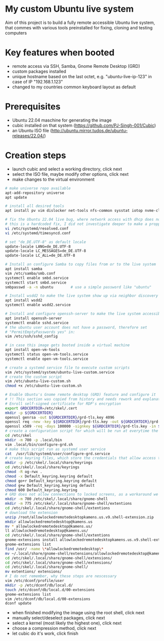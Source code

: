 # My custom Ubuntu live system
Aim of this project is to build a fully remote accessible Ubuntu live system, that commes with various tools preinstalled for fixing, cloning and testing computers

# Key features when booted
- remote access via SSH, Samba, Gnome Remote Desktop (GRD)
- custom packages installed
- unique hostname based on the last octet, e.g. "ubuntu-live-ip-123" in case of IP "192.168.1.123"
- changed to my countries common keyboard layout as default

# Prerequisites
- Ubuntu 22.04 maschine for generating the image
- cubic installed on that system (https://github.com/PJ-Singh-001/Cubic)
- an Ubuntu ISO file (http://ubuntu.mirror.tudos.de/ubuntu-releases/22.04/)

# Creation steps
- launch cubic and select a working directory, click next
- select the ISO file, maybe modify other options, click next
- make changes to the virtual environment
```bash
# make universe repo available
apt-add-repository universe
apt update

# install all desired tools
apt install pv vim dislocker net-tools nfs-common sysstat iotop nvme-cli open-vm-tools git

# fix the Ubuntu 22.04 live bug, where network access with dhcp does not work out of the box
# this is a hardcoded fix, I did not investigate deeper to make a propper change
vi /etc/systemd/resolved.conf
vi /etc/systemd/timesyncd.conf

# set "de_DE.UTF-8" as default locale
update-locale LANG=de_DE.UTF-8
update-locale LC_MESSAGES=de_DE.UTF-8
update-locale LC_ALL=de_DE.UTF-8

# Install an configure Samba to copy files from or to the live system
apt install samba
vim /etc/samba/smb.conf
systemctl enable smbd.service
systemctl start smbd.service
smbpasswd -a -n ubuntu        # use a simple password like "ubuntu"

# Install wsdd2 to make the live system show up via neighbor discovery
apt install wsdd2
systemctl enable wsdd2.service

# Install and configure openssh-server to make the live system accessible through ssh
apt install openssh-server
systemctl enable sshd.service
# the ubuntu user account does not have a password, therefore set
# "PermitEmptyPasswords yes" in:
vim /etc/ssh/sshd_config

# in case this image gets booted inside a virtual machine
apt install open-vm-tools
systemctl status open-vm-tools.service
systemctl enable open-vm-tools.service

# create a systemd service file to execute custom scripts
vim /etc/systemd/system/ubuntu-live-custom.service
# create the custom script
vim /etc/ubuntu-live-custom.sh
chmod +x /etc/ubuntu-live-custom.sh

# Enable Ubuntu's Gnome remote desktop (GRD) feature and configure it
# !! This section was copied from history and needs rework and explanations !!
# Enroll self-signed certificate for RDP's encryption
export GRDCERTDIR=/etc/skel/.cert
mkdir -p ${GRDCERTDIR}
openssl genrsa -out ${GRDCERTDIR}/grd-tls.key 4096
openssl req -new -key ${GRDCERTDIR}/grd-tls.key -out ${GRDCERTDIR}/grd-tls.csr -subj "/C=DE/ST=Private/L=Home/O=Family/OU=IT Department/CN=ubuntu-live"
openssl x509 -req -days 100000 -signkey ${GRDCERTDIR}/grd-tls.key -in ${GRDCERTDIR}/grd-tls.csr -out ${GRDCERTDIR}/grd-tls.crt
# create a configuration script for which will be run at everytime the live system is booted
cd /etc/skel
mkdir -m 700 -p .local/bin
vim .local/bin/configure-grd.sh
# make this script run as systemd user service
cat  /usr/lib/systemd/user/configure-grd.service
# create keyring files, which store the credentials that allow access to GRD
mkdir -p /etc/skel/.local/share/keyrings
cd /etc/skel/.local/share/keyrings
chmod -R og-rwx .
chmod -x Default_keyring.keyring default 
chmod go+r Default_keyring.keyring default 
chmod g+w Default_keyring.keyring default 
chmod 600 Default_keyring.keyring
# GRD does not allow connections to locked screens, as a workaround we can install an extension:
mkdir -m 700 /etc/skel/.local/share/gnome-shell
mkdir -m 775 /etc/skel/.local/share/gnome-shell/extentions
cd /etc/skel/.local/share/gnome-shell/extentions
# download the extension
unzip /root/allowlockedremotedesktopkamens.us.v9.shell-extension.zip 
mkdir allowlockedremotedesktop@kamens.us
mv * allowlockedremotedesktop@kamens.us/
ll allowlockedremotedesktop@kamens.us/
cd /etc/skel/.local/share/gnome-shell/extentions
gnome-extensions install allowlockedremotedesktopkamens.us.v9.shell-extension.zip 
gnome-extensions list
find /usr/ -name \*allowlockedremotedesktop\*
mv ~/.local/share/gnome-shell/extensions/allowlockedremotedesktop@kamens.us /usr/share/gnome-shell/extensions/
cd /etc/skel/.local/share/gnome-shell/extensions/
cd /etc/skel/.local/share/gnome-shell/extensions/
cd /etc/skel/.local/share/gnome-shell/
mv extentions/ extensions/
# I do not remember, why these steps are nescessary
vim /etc/dconf/profile/user
mkdir -p /etc/dconf/db/local.d/
touch /etc/dconf/db/local.d/00-extensions
gnome-extensions list
vim /etc/dconf/db/local.d/00-extensions
dconf update
```
- when finished modifying the image using the root shell, click next
- manually select/deselect packages, click next
- select a kernel (most likely the highest one), click next
- choose a compression method, click next
- let cubic do it's work, click finish
